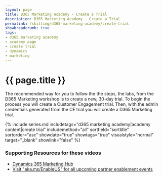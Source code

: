 ```yaml
---
layout: page
title: D365 Marketing Academy - Create a Trial
description: D365 Marketing Academy - Create a Trial
permalink: /skilling/d365-marketing-academy/create-trial
showbreadcrumb: true
tags:
- d365 marketing academy
- academy page
- create trial
- dynamics
- marketing
---
```


# {{ page.title }}

The recommended way for you to follow the the steps, the labs, from the D365 Marketing workshop is to create a new, 30-day trial. To begin the process you will create a Customer Engagement trial. Then, with the admin credentials generated from the CE trial you will create a D365 Marketing trial.

{% include series.md 
    includetags="d365 marketing academy|academy content|create trial" 
    includemethod="all" sortfield="sorttitle" sortorder="asc" 
    showdate="true" showtags="true" 
    visualstyle="normal" target="_blank" showlink="false"
%}
### Supporting Resources for these videos
* <a href="https://learn.microsoft.com/en-us/dynamics365/marketing/help-hub" target="_blank">Dynamics 365 Marketing Hub
* <a href="https://www.microsoft.com/partner-training/en-us" target="_blank">Visit "aka.ms/EnableUS" for all upcoming partner enablement events

